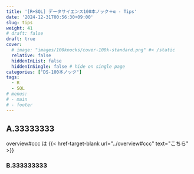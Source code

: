 ```yaml
---
title: '[R+SQL] データサイエンス100本ノック＋α - Tips'
date: '2024-12-31T00:56:30+09:00'
slug: tips
weight: 41
# draft: false
draft: true
cover:
  # image: "images/100knocks/cover-100k-standard.png" #< /static
  relative: false
  hiddenInList: false
  hiddenInSingle: false # hide on single page
categories: ["DS-100本ノック"]
tags: 
  - R
  - SQL
# menus:
# - main
# - footer
---
```


## A.33333333

overview#ccc は {{< href-target-blank url="../overview#ccc" text="こちら" >}}

### B.333333333
